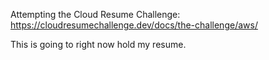 Attempting the Cloud Resume Challenge: https://cloudresumechallenge.dev/docs/the-challenge/aws/

This is going to right now hold my resume.